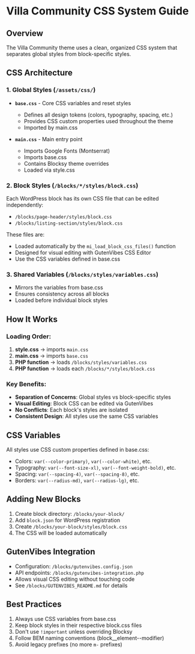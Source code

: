 # Villa Community CSS System Guide

## Overview
The Villa Community theme uses a clean, organized CSS system that separates global styles from block-specific styles.

## CSS Architecture

### 1. Global Styles (`/assets/css/`)
- **`base.css`** - Core CSS variables and reset styles
  - Defines all design tokens (colors, typography, spacing, etc.)
  - Provides CSS custom properties used throughout the theme
  - Imported by main.css

- **`main.css`** - Main entry point
  - Imports Google Fonts (Montserrat)
  - Imports base.css
  - Contains Blocksy theme overrides
  - Loaded via style.css

### 2. Block Styles (`/blocks/*/styles/block.css`)
Each WordPress block has its own CSS file that can be edited independently:
- `/blocks/page-header/styles/block.css`
- `/blocks/listing-section/styles/block.css`

These files are:
- Loaded automatically by the `mi_load_block_css_files()` function
- Designed for visual editing with GutenVibes CSS Editor
- Use the CSS variables defined in base.css

### 3. Shared Variables (`/blocks/styles/variables.css`)
- Mirrors the variables from base.css
- Ensures consistency across all blocks
- Loaded before individual block styles

## How It Works

### Loading Order:
1. **style.css** → imports `main.css`
2. **main.css** → imports `base.css`
3. **PHP function** → loads `/blocks/styles/variables.css`
4. **PHP function** → loads each `/blocks/*/styles/block.css`

### Key Benefits:
- **Separation of Concerns**: Global styles vs block-specific styles
- **Visual Editing**: Block CSS can be edited via GutenVibes
- **No Conflicts**: Each block's styles are isolated
- **Consistent Design**: All styles use the same CSS variables

## CSS Variables
All styles use CSS custom properties defined in base.css:
- Colors: `var(--color-primary)`, `var(--color-white)`, etc.
- Typography: `var(--font-size-xl)`, `var(--font-weight-bold)`, etc.
- Spacing: `var(--spacing-4)`, `var(--spacing-8)`, etc.
- Borders: `var(--radius-md)`, `var(--radius-lg)`, etc.

## Adding New Blocks
1. Create block directory: `/blocks/your-block/`
2. Add `block.json` for WordPress registration
3. Create `/blocks/your-block/styles/block.css`
4. The CSS will be loaded automatically

## GutenVibes Integration
- Configuration: `/blocks/gutenvibes.config.json`
- API endpoints: `/blocks/gutenvibes-integration.php`
- Allows visual CSS editing without touching code
- See `/blocks/GUTENVIBES_README.md` for details

## Best Practices
1. Always use CSS variables from base.css
2. Keep block styles in their respective block.css files
3. Don't use `!important` unless overriding Blocksy
4. Follow BEM naming conventions (block__element--modifier)
5. Avoid legacy prefixes (no more `m-` prefixes)
